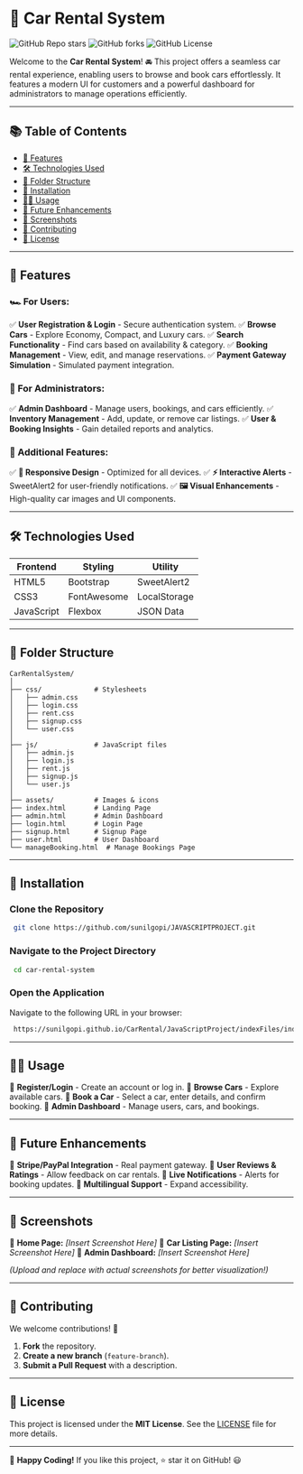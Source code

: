 # 🚗 Car Rental System

![GitHub Repo stars](https://img.shields.io/github/stars/sunilgopi/JAVASCRIPTPROJECT?style=social)
![GitHub forks](https://img.shields.io/github/forks/sunilgopi/JAVASCRIPTPROJECT?style=social)
![GitHub License](https://img.shields.io/github/license/sunilgopi/JAVASCRIPTPROJECT)

Welcome to the **Car Rental System**! 🚘 This project offers a seamless car rental experience, enabling users to browse and book cars effortlessly. It features a modern UI for customers and a powerful dashboard for administrators to manage operations efficiently.

---

## 📚 Table of Contents

- [🌟 Features](#-features)
- [🛠️ Technologies Used](#-technologies-used)
- [📂 Folder Structure](#-folder-structure)
- [🚀 Installation](#-installation)
- [🧑‍💻 Usage](#-usage)
- [🚧 Future Enhancements](#-future-enhancements)
- [📸 Screenshots](#-screenshots)
- [🤝 Contributing](#-contributing)
- [📜 License](#-license)

---

## 🌟 Features

### 🏎️ For Users:
✅ **User Registration & Login** - Secure authentication system.
✅ **Browse Cars** - Explore Economy, Compact, and Luxury cars.
✅ **Search Functionality** - Find cars based on availability & category.
✅ **Booking Management** - View, edit, and manage reservations.
✅ **Payment Gateway Simulation** - Simulated payment integration.

### 🏢 For Administrators:
✅ **Admin Dashboard** - Manage users, bookings, and cars efficiently.
✅ **Inventory Management** - Add, update, or remove car listings.
✅ **User & Booking Insights** - Gain detailed reports and analytics.

### 🎨 Additional Features:
✅ **📱 Responsive Design** - Optimized for all devices.
✅ **⚡ Interactive Alerts** - SweetAlert2 for user-friendly notifications.
✅ **🖼️ Visual Enhancements** - High-quality car images and UI components.

---

## 🛠️ Technologies Used

| Frontend      | Styling     | Utility       |
|--------------|------------|--------------|
| HTML5        | Bootstrap  | SweetAlert2  |
| CSS3         | FontAwesome| LocalStorage |
| JavaScript   | Flexbox    | JSON Data    |

---

## 📂 Folder Structure

```plaintext
CarRentalSystem/
│
├── css/             # Stylesheets
│   ├── admin.css
│   ├── login.css
│   ├── rent.css
│   ├── signup.css
│   └── user.css
│
├── js/              # JavaScript files
│   ├── admin.js
│   ├── login.js
│   ├── rent.js
│   ├── signup.js
│   └── user.js
│
├── assets/          # Images & icons
├── index.html       # Landing Page
├── admin.html       # Admin Dashboard
├── login.html       # Login Page
├── signup.html      # Signup Page
├── user.html        # User Dashboard
└── manageBooking.html  # Manage Bookings Page
```

---

## 🚀 Installation

### Clone the Repository
```bash
 git clone https://github.com/sunilgopi/JAVASCRIPTPROJECT.git
```

### Navigate to the Project Directory
```bash
 cd car-rental-system
```

### Open the Application
Navigate to the following URL in your browser:
```bash
 https://sunilgopi.github.io/CarRental/JavaScriptProject/indexFiles/index.html
```

---

## 🧑‍💻 Usage

🔹 **Register/Login** - Create an account or log in.
🔹 **Browse Cars** - Explore available cars.
🔹 **Book a Car** - Select a car, enter details, and confirm booking.
🔹 **Admin Dashboard** - Manage users, cars, and bookings.

---

## 🚧 Future Enhancements

🔹 **Stripe/PayPal Integration** - Real payment gateway.
🔹 **User Reviews & Ratings** - Allow feedback on car rentals.
🔹 **Live Notifications** - Alerts for booking updates.
🔹 **Multilingual Support** - Expand accessibility.

---

## 📸 Screenshots

🔹 **Home Page:** *[Insert Screenshot Here]*
🔹 **Car Listing Page:** *[Insert Screenshot Here]*
🔹 **Admin Dashboard:** *[Insert Screenshot Here]*

*(Upload and replace with actual screenshots for better visualization!)*

---

## 🤝 Contributing

We welcome contributions! 🚀
1. **Fork** the repository.
2. **Create a new branch** (`feature-branch`).
3. **Submit a Pull Request** with a description.

---

## 📜 License

This project is licensed under the **MIT License**. See the [LICENSE](LICENSE) file for more details.

---

🚀 **Happy Coding!** If you like this project, ⭐ star it on GitHub! 😃
